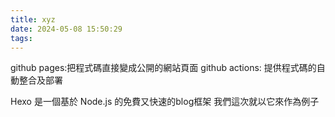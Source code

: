 ```yaml
---
title: xyz
date: 2024-05-08 15:50:29
tags:
---
```

github pages:把程式碼直接變成公開的網站頁面
github actions: 提供程式碼的自動整合及部署 


Hexo 是一個基於 Node.js 的免費又快速的blog框架
我們這次就以它來作為例子
